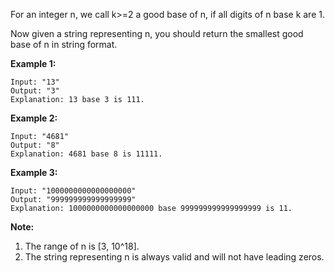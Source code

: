 For an integer n, we call k>=2 a good base of n, if all digits of n base k are 1.

Now given a string representing n, you should return the smallest good base of n in string format. 

**Example 1:**
```
Input: "13"
Output: "3"
Explanation: 13 base 3 is 111.
```
**Example 2:**
```
Input: "4681"
Output: "8"
Explanation: 4681 base 8 is 11111.
```
**Example 3:**
```
Input: "1000000000000000000"
Output: "999999999999999999"
Explanation: 1000000000000000000 base 999999999999999999 is 11.
```
**Note:**
1. The range of n is [3, 10^18].
2. The string representing n is always valid and will not have leading zeros.

